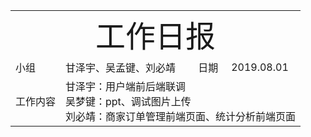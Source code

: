 <center>
	<table>
		<tr>
			<td colspan="4">
			<center>
			<font size=12px>工作日报</font>
			</center>
		</td>
		</tr>
	    <tr>
		    <td >小组</td>  
		    <td >甘泽宇、吴孟键、刘必靖</td>  
		    <td >日期</td>  
		    <td >2019.08.01</td>  
	    </tr>
	    <tr>
		    <td >工作内容</td>  
	        <td colspan="3">
甘泽宇：用户端前后端联调<br/>
吴梦键：ppt、调试图片上传<br/>
刘必靖：商家订单管理前端页面、统计分析前端页面<br/>
</td>
   </tr>
</table>
</center>

<!--stackedit_data:
eyJoaXN0b3J5IjpbMTc2ODI2OTg1OCwtNjg3MTIxMDUyLC0zOD
AxNjkwMDddfQ==
-->
